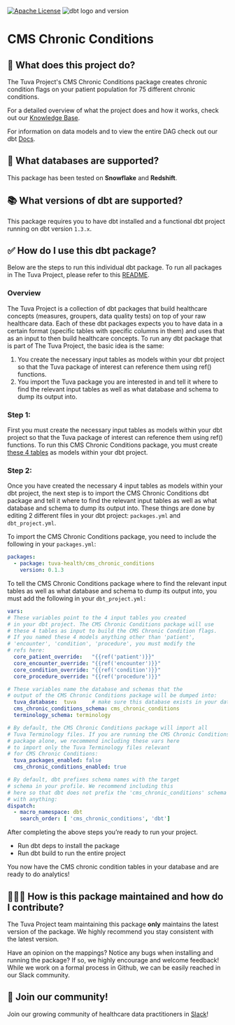 [![Apache License](https://img.shields.io/badge/License-Apache%202.0-blue.svg)](https://opensource.org/licenses/Apache-2.0) ![dbt logo and version](https://img.shields.io/static/v1?logo=dbt&label=dbt-version&message=1.2.x&color=orange)

# CMS Chronic Conditions

## 🧰 What does this project do?

The Tuva Project's CMS Chronic Conditions package creates chronic condition flags on your patient population for 75 different chronic conditions. 

For a detailed overview of what the project does and how it works, check out our [Knowledge Base](https://thetuvaproject.com/docs/packages/chronic-conditions).  

For information on data models and to view the entire DAG check out our dbt [Docs](https://tuva-health.github.io/cms_chronic_conditions/#!/overview/terminology).

## 🔌 What databases are supported?

This package has been tested on **Snowflake** and **Redshift**.

## 📚 What versions of dbt are supported?

This package requires you to have dbt installed and a functional dbt project running on dbt version `1.3.x`.

## ✅ How do I use this dbt package?

Below are the steps to run this individual dbt package.  To run all packages in The Tuva Project, please refer to this [README](https://github.com/tuva-health/the_tuva_project#readme).

### Overview

The Tuva Project is a collection of dbt packages that build healthcare concepts (measures, groupers, data quality tests) on top of your raw healthcare data. Each of these dbt packages expects you to have data in a certain format (specific tables with specific columns in them) and uses that as an input to then build healthcare concepts. To run any dbt package that is part of The Tuva Project, the basic idea is the same:

1. You create the necessary input tables as models within your dbt project so that the Tuva package of interest can reference them using ref() functions.
2. You import the Tuva package you are interested in and tell it where to find the relevant input tables as well as what database and schema to dump its output into.

### **Step 1:**

First you must create the necessary input tables as models within your dbt project so that the Tuva package of interest can reference them using ref() functions. To run this CMS Chronic Conditions package, you must create [these 4 tables](https://tuva-health.github.io/cms_chronic_conditions/#!/model/model.cms_chronic_conditions_input.condition) as models within your dbt project.

### **Step 2:**

Once you have created the necessary 4 input tables as models within your dbt project, the next step is to import the CMS Chronic Conditions dbt package and tell it where to find the relevant input tables as well as what database and schema to dump its output into. These things are done by editing 2 different files in your dbt project: `packages.yml` and `dbt_project.yml`. 

To import the CMS Chronic Conditions package, you need to include the following in your `packages.yml`:

```yaml
packages:
  - package: tuva-health/cms_chronic_conditions
    version: 0.1.3
```

To tell the CMS Chronic Conditions package where to find the relevant input tables as well as what database and schema to dump its output into, you must add the following in your `dbt_project.yml:`

```yaml
vars:
# These variables point to the 4 input tables you created 
# in your dbt project. The CMS Chronic Conditions package will use
# these 4 tables as input to build the CMS Chronic Condition flags.
# If you named these 4 models anything other than 'patient',
# 'encounter', 'condition', 'procedure', you must modify the
# refs here:
  core_patient_override:   "{{ref('patient')}}"
  core_encounter_override: "{{ref('encounter')}}"
  core_condition_override: "{{ref('condition')}}"
  core_procedure_override: "{{ref('procedure')}}"

# These variables name the database and schemas that the
# output of the CMS Chronic Conditions package will be dumped into:
  tuva_database:  tuva     # make sure this database exists in your data warehouse
  cms_chronic_conditions_schema: cms_chronic_conditions
  terminology_schema: terminology

# By default, the CMS Chronic Conditions package will import all
# Tuva Terminology files. If you are running the CMS Chronic Conditions
# package alone, we recommend including these vars here
# to import only the Tuva Terminology files relevant
# for CMS Chronic Conditions:
  tuva_packages_enabled: false	    
  cms_chronic_conditions_enabled: true       

# By default, dbt prefixes schema names with the target 
# schema in your profile. We recommend including this 
# here so that dbt does not prefix the 'cms_chronic_conditions' schema
# with anything:
dispatch:
  - macro_namespace: dbt
    search_order: [ 'cms_chronic_conditions', 'dbt']
```

After completing the above steps you’re ready to run your project.

- Run dbt deps to install the package
- Run dbt build to run the entire project

You now have the CMS chronic condition tables in your database and are ready to do analytics!

## 🙋🏻‍♀️ ****How is this package maintained and how do I contribute?****

The Tuva Project team maintaining this package **only** maintains the latest version of the package. We highly recommend you stay consistent with the latest version.

Have an opinion on the mappings? Notice any bugs when installing and running the package? If so, we highly encourage and welcome feedback! While we work on a formal process in Github, we can be easily reached in our Slack community.

## 🤝 Join our community!

Join our growing community of healthcare data practitioners in [Slack](https://join.slack.com/t/thetuvaproject/shared_invite/zt-16iz61187-G522Mc2WGA2mHF57e0il0Q)!
